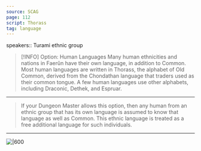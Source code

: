 ```yaml
---
source: SCAG
page: 112
script: Thorass
tag: language
---
```


speakers:: Turami ethnic group


> [!INFO] Option: Human Languages
>Many human ethnicities and nations in Faerûn have their own language, in addition to Common. Most human languages are written in Thorass, the alphabet of Old Common, derived from the Chondathan language that traders used as their common tongue. A few human languages use other alphabets, including Draconic, Dethek, and Espruar.

---

>If your Dungeon Master allows this option, then any human from an ethnic group that has its own language is assumed to know that language as well as Common. This ethnic language is treated as a free additional language for such individuals.

---

![|600]()